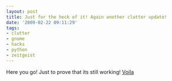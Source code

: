 ```yaml
---
layout: post
title: Just for the heck of it! Again another clutter update!
date: '2009-02-22 09:11:29'
tags:
- clutter
- gnome
- hacks
- python
- zeitgeist
---
```


Here you go! Just to prove that its still working! <a href="http://geekyogre.com/content/images/2009/02/out-3.ogv">Voila</a>